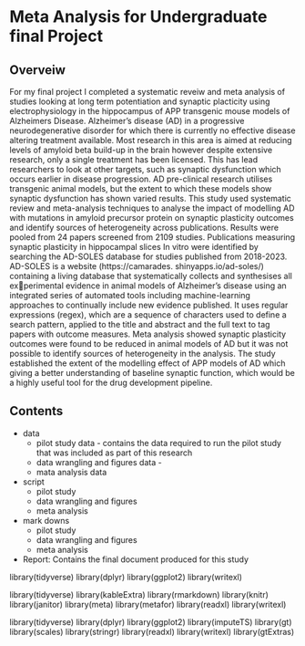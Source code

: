 # Meta Analysis for Undergraduate final Project
## Overveiw
For my final project I completed a systematic reveiw and meta analysis of studies looking at long term potentiation and synaptic placticity using electrophysiology in the hippocampus of APP transgenic mouse models of Alzheimers Disease. Alzheimer’s disease (AD) in a progressive neurodegenerative disorder for which there is currently no effective disease altering treatment available. Most research in this area is aimed at reducing levels of amyloid beta build-up in the brain however despite extensive research, only a single treatment has been licensed. This has lead researchers to look at other targets, such as synaptic dysfunction which occurs earlier in disease progression. AD pre-clinical research utilises transgenic animal models, but the extent to which these models show synaptic dysfunction has shown varied results. This study used systematic review and meta-analysis techniques to analyse the impact of modelling AD with mutations in amyloid precursor protein on synaptic plasticity outcomes and identify sources of heterogeneity across publications. Results were pooled from 24 papers screened from 2109 studies. Publications measuring synaptic plasticity in hippocampal slices In vitro were identified by searching the AD-SOLES database for studies published from 2018-2023. AD-SOLES is a website (https://camarades. shinyapps.io/ad-soles/) containing a living database that systematically collects and synthesises all experimental evidence in animal models of Alzheimer’s disease using an integrated series of automated tools including machine-learning approaches to continually include new evidence published. It uses regular expressions (regex), which are a sequence of characters used to define a search pattern, applied to the title and abstract and the full text to tag papers with outcome measures. Meta analysis showed synaptic plasticity outcomes were found to be reduced in animal models of AD but it was not possible to identify sources of heterogeneity in the analysis. The study established the extent of the modelling effect of APP models of AD which giving a better understanding of baseline synaptic function, which would be a highly useful tool for the drug development pipeline. 


## Contents
- data
  - pilot study data - contains the data required to run the pilot study that was included as part of this research
  - data wrangling and figures data - 
  - mata analysis data
- script
   - pilot study
   - data wrangling and figures
   - meta analysis
- mark downs
   - pilot study
   - data wrangling and figures 
   - meta analysis
- Report: Contains the final document produced for this study


library(tidyverse)
library(dplyr)
library(ggplot2)
library(writexl)

library(tidyverse)
library(kableExtra)
library(rmarkdown)
library(knitr)
library(janitor)
library(meta)
library(metafor)
library(readxl)
library(writexl)

library(tidyverse)
library(dplyr)
library(ggplot2)
library(imputeTS)
library(gt)
library(scales)
library(stringr)
library(readxl)
library(writexl)
library(gtExtras)
